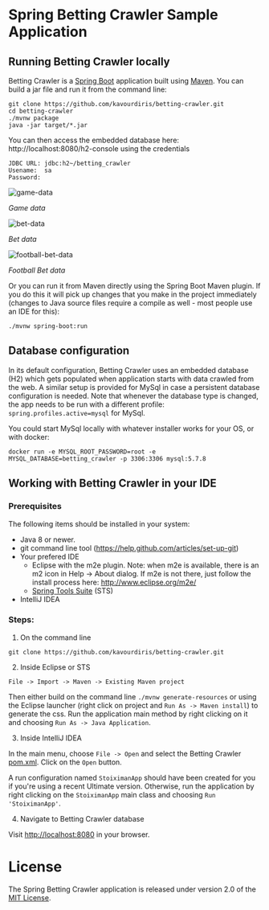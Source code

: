 # Spring Betting Crawler Sample Application

## Running Betting Crawler locally
Betting Crawler is a [Spring Boot](https://spring.io/guides/gs/spring-boot) application built using [Maven](https://spring.io/guides/gs/maven/). You can build a jar file and run it from the command line:


```
git clone https://github.com/kavourdiris/betting-crawler.git
cd betting-crawler
./mvnw package
java -jar target/*.jar
```

You can then access the embedded database here: http://localhost:8080/h2-console using the credentials

```
JDBC URL: jdbc:h2~/betting_crawler
Usename:  sa
Password: 
```


![game-data](https://user-images.githubusercontent.com/23057170/52271908-b6f15280-294d-11e9-85fe-73afa8ee23b2.png)

*Game data*



![bet-data](https://user-images.githubusercontent.com/23057170/52272125-6f1efb00-294e-11e9-8722-f582f0c65736.png)

*Bet data*



![football-bet-data](https://user-images.githubusercontent.com/23057170/52272101-5f071b80-294e-11e9-8b81-4a47ae4254cd.png)

*Football Bet data*


Or you can run it from Maven directly using the Spring Boot Maven plugin. If you do this it will pick up changes that you make in the project immediately (changes to Java source files require a compile as well - most people use an IDE for this):

```
./mvnw spring-boot:run
```

## Database configuration

In its default configuration, Betting Crawler uses an embedded database (H2) which gets populated when application starts with data crawled from the web. A similar setup is provided for MySql in case a persistent database configuration is needed.
Note that whenever the database type is changed, the app needs to be run with a different profile: `spring.profiles.active=mysql` for MySql.

You could start MySql locally with whatever installer works for your OS, or with docker:

```
docker run -e MYSQL_ROOT_PASSWORD=root -e MYSQL_DATABASE=betting_crawler -p 3306:3306 mysql:5.7.8
```

## Working with Betting Crawler in your IDE

### Prerequisites
The following items should be installed in your system:
* Java 8 or newer.
* git command line tool (https://help.github.com/articles/set-up-git)
* Your prefered IDE 
  * Eclipse with the m2e plugin. Note: when m2e is available, there is an m2 icon in Help -> About dialog. If m2e is not there, just follow the install process here: http://www.eclipse.org/m2e/
  * [Spring Tools Suite](https://spring.io/tools) (STS)
* IntelliJ IDEA

### Steps:

1) On the command line
```
git clone https://github.com/kavourdiris/betting-crawler.git
```
2) Inside Eclipse or STS
```
File -> Import -> Maven -> Existing Maven project
```

Then either build on the command line `./mvnw generate-resources` or using the Eclipse launcher (right click on project and `Run As -> Maven install`) to generate the css. Run the application main method by right clicking on it and choosing `Run As -> Java Application`.

3) Inside IntelliJ IDEA

In the main menu, choose `File -> Open` and select the Betting Crawler [pom.xml](pom.xml). Click on the `Open` button.

A run configuration named `StoiximanApp` should have been created for you if you're using a recent Ultimate
version. Otherwise, run the application by right clicking on the `StoiximanApp` main class and choosing
`Run 'StoiximanApp'`.

4) Navigate to Betting Crawler database

Visit [http://localhost:8080](http://localhost:8080:h2-console) in your browser.


# License

The Spring Betting Crawler application is released under version 2.0 of the [MIT License](https://opensource.org/licenses/MIT).
